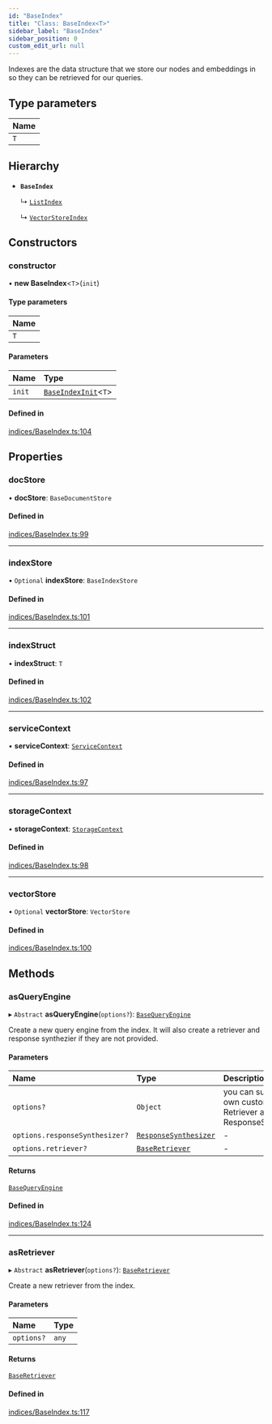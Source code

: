 ```yaml
---
id: "BaseIndex"
title: "Class: BaseIndex<T>"
sidebar_label: "BaseIndex"
sidebar_position: 0
custom_edit_url: null
---
```


Indexes are the data structure that we store our nodes and embeddings in so
they can be retrieved for our queries.

## Type parameters

| Name |
| :------ |
| `T` |

## Hierarchy

- **`BaseIndex`**

  ↳ [`ListIndex`](ListIndex.md)

  ↳ [`VectorStoreIndex`](VectorStoreIndex.md)

## Constructors

### constructor

• **new BaseIndex**<`T`\>(`init`)

#### Type parameters

| Name |
| :------ |
| `T` |

#### Parameters

| Name | Type |
| :------ | :------ |
| `init` | [`BaseIndexInit`](../interfaces/BaseIndexInit.md)<`T`\> |

#### Defined in

[indices/BaseIndex.ts:104](https://github.com/run-llama/LlamaIndexTS/blob/6f2cb31/packages/core/src/indices/BaseIndex.ts#L104)

## Properties

### docStore

• **docStore**: `BaseDocumentStore`

#### Defined in

[indices/BaseIndex.ts:99](https://github.com/run-llama/LlamaIndexTS/blob/6f2cb31/packages/core/src/indices/BaseIndex.ts#L99)

___

### indexStore

• `Optional` **indexStore**: `BaseIndexStore`

#### Defined in

[indices/BaseIndex.ts:101](https://github.com/run-llama/LlamaIndexTS/blob/6f2cb31/packages/core/src/indices/BaseIndex.ts#L101)

___

### indexStruct

• **indexStruct**: `T`

#### Defined in

[indices/BaseIndex.ts:102](https://github.com/run-llama/LlamaIndexTS/blob/6f2cb31/packages/core/src/indices/BaseIndex.ts#L102)

___

### serviceContext

• **serviceContext**: [`ServiceContext`](../interfaces/ServiceContext.md)

#### Defined in

[indices/BaseIndex.ts:97](https://github.com/run-llama/LlamaIndexTS/blob/6f2cb31/packages/core/src/indices/BaseIndex.ts#L97)

___

### storageContext

• **storageContext**: [`StorageContext`](../interfaces/StorageContext.md)

#### Defined in

[indices/BaseIndex.ts:98](https://github.com/run-llama/LlamaIndexTS/blob/6f2cb31/packages/core/src/indices/BaseIndex.ts#L98)

___

### vectorStore

• `Optional` **vectorStore**: `VectorStore`

#### Defined in

[indices/BaseIndex.ts:100](https://github.com/run-llama/LlamaIndexTS/blob/6f2cb31/packages/core/src/indices/BaseIndex.ts#L100)

## Methods

### asQueryEngine

▸ `Abstract` **asQueryEngine**(`options?`): [`BaseQueryEngine`](../interfaces/BaseQueryEngine.md)

Create a new query engine from the index. It will also create a retriever
and response synthezier if they are not provided.

#### Parameters

| Name | Type | Description |
| :------ | :------ | :------ |
| `options?` | `Object` | you can supply your own custom Retriever and ResponseSynthesizer |
| `options.responseSynthesizer?` | [`ResponseSynthesizer`](ResponseSynthesizer.md) | - |
| `options.retriever?` | [`BaseRetriever`](../interfaces/BaseRetriever.md) | - |

#### Returns

[`BaseQueryEngine`](../interfaces/BaseQueryEngine.md)

#### Defined in

[indices/BaseIndex.ts:124](https://github.com/run-llama/LlamaIndexTS/blob/6f2cb31/packages/core/src/indices/BaseIndex.ts#L124)

___

### asRetriever

▸ `Abstract` **asRetriever**(`options?`): [`BaseRetriever`](../interfaces/BaseRetriever.md)

Create a new retriever from the index.

#### Parameters

| Name | Type |
| :------ | :------ |
| `options?` | `any` |

#### Returns

[`BaseRetriever`](../interfaces/BaseRetriever.md)

#### Defined in

[indices/BaseIndex.ts:117](https://github.com/run-llama/LlamaIndexTS/blob/6f2cb31/packages/core/src/indices/BaseIndex.ts#L117)
